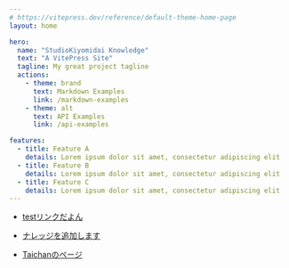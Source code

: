 ```yaml
---
# https://vitepress.dev/reference/default-theme-home-page
layout: home

hero:
  name: "StudioKiyomidai Knowledge"
  text: "A VitePress Site"
  tagline: My great project tagline
  actions:
    - theme: brand
      text: Markdown Examples
      link: /markdown-examples
    - theme: alt
      text: API Examples
      link: /api-examples

features:
  - title: Feature A
    details: Lorem ipsum dolor sit amet, consectetur adipiscing elit
  - title: Feature B
    details: Lorem ipsum dolor sit amet, consectetur adipiscing elit
  - title: Feature C
    details: Lorem ipsum dolor sit amet, consectetur adipiscing elit
---
```


- [testリンクだよん](./test/test.md)

- [ナレッジを追加します](./makinaledge/makina.md)

- [Taichanのページ](./taichan/taichan.md)

